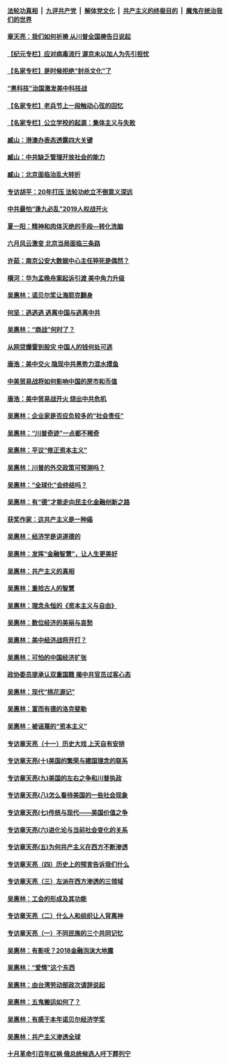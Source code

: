 ####  [法轮功真相](../../../../basic/blob/master/README.md?t=06270202) &nbsp;|&nbsp; [九评共产党](../../../../9ping.md/blob/master/README.md?t=06270202) &nbsp;|&nbsp; [解体党文化](../../../../jtdwh.md/blob/master/README.md?t=06270202)  &nbsp;|&nbsp; [共产主义的终极目的](../../../../gczydzjmd.md/blob/master/README.md?t=06270202) &nbsp;|&nbsp; [魔鬼在统治我们的世界](../../../../mgztzwmdsj.md/blob/master/README.md?t=06270202) 

#### [章天亮：我们如何祈祷 从川普全国祷告日说起](../pages/nsc423/n11944627.md?t=06270202) 

#### [【纪元专栏】应对病毒流行 渥京未以加人为先引担忧](../pages/nsc423/n11875714.md?t=06270202) 

#### [【名家专栏】是时候拒绝“封杀文化”了](../pages/nsc423/n11814093.md?t=06270202) 

#### [“黑科技”治国激发美中科技战](../pages/nsc423/n11638056.md?t=06270202) 

#### [【名家专栏】老兵节上一段触动心弦的回忆](../pages/nsc423/n11646016.md?t=06270202) 

#### [【名家专栏】公立学校的起源：集体主义与失败](../pages/nsc423/n11601833.md?t=06270202) 

#### [臧山：港澳办表态透露四大关键](../pages/nsc423/n11421628.md?t=06270202) 

#### [臧山：中共缺乏管理开放社会的能力](../pages/nsc423/n11407457.md?t=06270202) 

#### [臧山：北京面临治乱大转折](../pages/nsc423/n11406895.md?t=06270202) 

#### [专访胡平：20年打压 法轮功屹立不倒意义深远](../pages/nsc423/n11398800.md?t=06270202) 

#### [中共最怕“逢九必乱”2019人权战开火](../pages/nsc423/n11385248.md?t=06270202) 

#### [夏一阳：精神和肉体灭绝的手段—转化洗脑](../pages/nsc423/n11368250.md?t=06270202) 

#### [六月风云激变 北京当局面临三条路](../pages/nsc423/n11313668.md?t=06270202) 

#### [许茹：南京公安大数据中心主任猝死是偶然？](../pages/nsc423/n11064744.md?t=06270202) 

#### [横河：华为孟晚舟案起诉引渡 美中角力升级](../pages/nsc423/n11027230.md?t=06270202) 

#### [吴惠林：诺贝尔奖让海耶克翻身](../pages/nsc423/n10890049.md?t=06270202) 

#### [何坚：逃逃逃 逃离中国与逃离中共](../pages/nsc423/n10592891.md?t=06270202) 

#### [吴惠林：“商战”何时了？](../pages/nsc423/n10573558.md?t=06270202) 

#### [从网贷爆雷到股灾 中国人的钱何处可逃](../pages/nsc423/n10572800.md?t=06270202) 

#### [唐浩：美中交火 隐现中共黑势力混水摸鱼](../pages/nsc423/n10544040.md?t=06270202) 

#### [中美贸易战将如何影响中国的房市和币值](../pages/nsc423/n10543697.md?t=06270202) 

#### [唐浩：美中贸易战开火 烧出中共危机](../pages/nsc423/n10540126.md?t=06270202) 

#### [吴惠林：企业家是否应负较多的“社会责任”](../pages/nsc423/n10535022.md?t=06270202) 

#### [吴惠林：“川普奇迹”一点都不稀奇](../pages/nsc423/n10512808.md?t=06270202) 

#### [吴惠林：平议“修正资本主义”](../pages/nsc423/n10495724.md?t=06270202) 

#### [吴惠林：川普的外交政策可预测吗？](../pages/nsc423/n10462387.md?t=06270202) 

#### [吴惠林：“全球化”会终结吗？](../pages/nsc423/n10452838.md?t=06270202) 

#### [吴惠林：有“德”才能走向民主化金融创新之路](../pages/nsc423/n10432292.md?t=06270202) 

#### [获奖作家：这共产主义是一种癌](../pages/nsc423/n10431541.md?t=06270202) 

#### [吴惠林：经济学是讲道德的](../pages/nsc423/n10398014.md?t=06270202) 

#### [吴惠林：发挥“金融智慧”，让人生更美好](../pages/nsc423/n10375019.md?t=06270202) 

#### [吴惠林：共产主义的真相](../pages/nsc423/n10351394.md?t=06270202) 

#### [吴惠林：重拾古人的智慧](../pages/nsc423/n10337691.md?t=06270202) 

#### [吴惠林：理念永恒的《资本主义与自由》](../pages/nsc423/n10316274.md?t=06270202) 

#### [吴惠林：数位经济的美丽与哀愁](../pages/nsc423/n10292946.md?t=06270202) 

#### [吴惠林：美中经济战将开打？](../pages/nsc423/n10258825.md?t=06270202) 

#### [吴惠林：可怕的中国经济扩张](../pages/nsc423/n10219147.md?t=06270202) 

#### [政协委员提承认双重国籍 揭中共官员过客心态](../pages/nsc423/n10208809.md?t=06270202) 

#### [吴惠林：现代“桃花源记”](../pages/nsc423/n10185234.md?t=06270202) 

#### [吴惠林：富而有德的洛克斐勒](../pages/nsc423/n10142264.md?t=06270202) 

#### [吴惠林：被诬蔑的“资本主义”](../pages/nsc423/n10124816.md?t=06270202) 

#### [专访章天亮（十一）历史大戏 上天自有安排](../pages/nsc423/n10094905.md?t=06270202) 

#### [专访章天亮(十)美国的繁荣与建国理念的联系](../pages/nsc423/n10094899.md?t=06270202) 

#### [专访章天亮(九)美国的左右之争和川普执政](../pages/nsc423/n10094889.md?t=06270202) 

#### [专访章天亮(八)怎么看待美国的一些社会现象](../pages/nsc423/n10094857.md?t=06270202) 

#### [专访章天亮(七)传统与现代——美国价值之争](../pages/nsc423/n10093140.md?t=06270202) 

#### [专访章天亮(六)进化论与当前社会变化的关系](../pages/nsc423/n10092036.md?t=06270202) 

#### [专访章天亮(五)为何共产主义在西方不断渗透](../pages/nsc423/n10083620.md?t=06270202) 

#### [专访章天亮（四）历史上的预言告诉我们什么](../pages/nsc423/n10083606.md?t=06270202) 

#### [专访章天亮（三）左派在西方渗透的三领域](../pages/nsc423/n10081115.md?t=06270202) 

#### [吴惠林：工会的形成及其功能](../pages/nsc423/n10080633.md?t=06270202) 

#### [专访章天亮（二）什么人和组织让人背离神](../pages/nsc423/n10076637.md?t=06270202) 

#### [专访章天亮（一）不同民族的三个共同记忆](../pages/nsc423/n10074188.md?t=06270202) 

#### [吴惠林：有影呒？2018金融泡沫大地震](../pages/nsc423/n10040534.md?t=06270202) 

#### [吴惠林：“爱情”这个东西](../pages/nsc423/n10019423.md?t=06270202) 

#### [吴惠林：由台湾劳动部政次请辞说起](../pages/nsc423/n9979679.md?t=06270202) 

#### [吴惠林：五鬼搬运如何了？](../pages/nsc423/n9925338.md?t=06270202) 

#### [吴惠林：有感于本年诺贝尔经济学奖](../pages/nsc423/n9871883.md?t=06270202) 

#### [吴惠林：共产主义渗透全球](../pages/nsc423/n9812748.md?t=06270202) 

#### [十月革命引百年红祸 俄总统候选人吁下葬列宁](../pages/nsc423/n9810182.md?t=06270202) 

